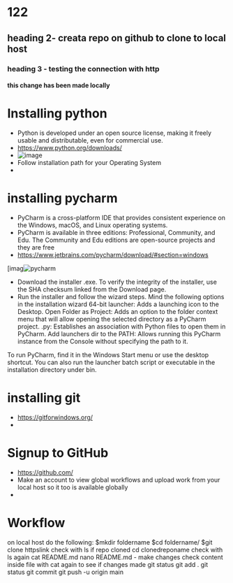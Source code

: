 # 122

## heading 2- creata repo on github to clone to local host 
### heading 3 - testing the connection with http 

#### this change has been made locally 

# Installing python
- Python is developed under an open source license, making it freely usable and distributable, even for commercial use. 
- https://www.python.org/downloads/
- ![image](https://user-images.githubusercontent.com/104793540/181721132-100b0042-ca03-4eb5-9ad5-5b9015ea2dc5.png)
- Follow installation path for your Operating System 
- 
# installing pycharm 
- PyCharm is a cross-platform IDE that provides consistent experience on the Windows, macOS, and Linux operating systems.
- PyCharm is available in three editions: Professional, Community, and Edu. The Community and Edu editions are open-source projects and they are free
- https://www.jetbrains.com/pycharm/download/#section=windows

[imag![pycharm](https://user-images.githubusercontent.com/104793540/181718158-d1351e9d-4441-4d0c-bc78-45709012c1a8.PNG)



- Download the installer .exe.
  To verify the integrity of the installer, use the SHA checksum linked from the Download page.
- Run the installer and follow the wizard steps.
    Mind the following options in the installation wizard
    64-bit launcher: Adds a launching icon to the Desktop.
    Open Folder as Project: Adds an option to the folder context menu that will allow opening the selected directory as a PyCharm project.
    .py: Establishes an association with Python files to open them in PyCharm.
    Add launchers dir to the PATH: Allows running this PyCharm instance from the Console without specifying the path to it.

To run PyCharm, find it in the Windows Start menu or use the desktop shortcut. You can also run the launcher batch script or executable in the installation directory under bin.


# installing git
- https://gitforwindows.org/
- 

# Signup to GitHub 
- https://github.com/
- Make an account to view global workflows and upload work from your local host so it too is available globally 
- 

# Workflow 
on local host do the following:
$mkdir foldername
$cd foldername/
$git clone httpslink
check with ls if repo cloned
cd clonedreponame
check with ls again 
cat README.md
nano README.md - make changes 
check content inside file with cat again to see if changes made 
git status 
git add .
git status 
git commit 
git push -u origin main 
